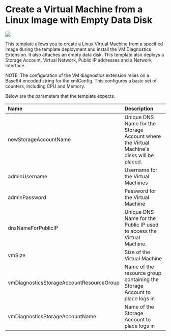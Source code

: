 # Create a Virtual Machine from a Linux Image with Empty Data Disk

<a href="https://azuredeploy.net/" target="_blank">
    <img src="http://azuredeploy.net/deploybutton.png"/>
</a>

This template allows you to create a Linux Virtual Machine from a specified image during the template deployment and install the VM Diagnostics Extension. It also attaches an empty data disk. This template also deploys a Storage Account, Virtual Network, Public IP addresses and a Network Interface.

NOTE: The configuration of the VM diagnostics extension relies on a Base64 encoded string for the xmlConfig. This configures a basic set of counters, including CPU and Memory. 

Below are the parameters that the template expects.

| Name   | Description    |
|:--- |:---|
| newStorageAccountName  | Unique DNS Name for the Storage Account where the Virtual Machine's disks will be placed. |
| adminUsername  | Username for the Virtual Machines  |
| adminPassword  | Password for the Virtual Machine  |
| dnsNameForPublicIP  | Unique DNS Name for the Public IP used to access the Virtual Machine. |
| vmSize | Size of the Virtual Machine |
| vmDiagnosticsStorageAccountResourceGroup | Name of the resource group containing the Storage Account to place logs in | 
| vmDiagnosticsStorageAccountName | Name of the Storage Account to place logs in |
